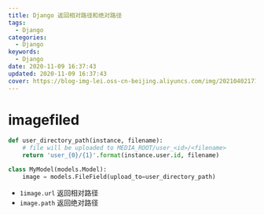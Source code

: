 ```yaml
---
title: Django 返回相对路径和绝对路径
tags:
  - Django
categories:
  - Django
keywords:
  - Django
date: 2020-11-09 16:37:43
updated: 2020-11-09 16:37:43
cover: https://blog-img-lei.oss-cn-beijing.aliyuncs.com/img/20210402171222.png
---
```


# imagefiled
```python
def user_directory_path(instance, filename):
    # file will be uploaded to MEDIA_ROOT/user_<id>/<filename>
    return 'user_{0}/{1}'.format(instance.user.id, filename)

class MyModel(models.Model):
    image = models.FileField(upload_to=user_directory_path)
```
+ `1image.url` 返回相对路径
+ `image.path` 返回绝对路径